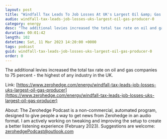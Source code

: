 ```yaml
---
layout: post
title: "Windfall Tax Leads To Job Losses At UK's Largest Oil &amp; Gas Producer"
audio: windfall-tax-leads-job-losses-uks-largest-oil-gas-producer-0
category: energy
desc: "The additional levies increased the total tax rate on oil and gas companies to 75 percent - the highest of any industry in the UK."
duration: 00:01:42
length: 102
datetime: Sat, 11 Mar 2023 14:20:00 +0000
tags: podcast
guid: windfall-tax-leads-job-losses-uks-largest-oil-gas-producer-0
order: 0
---
```

The additional levies increased the total tax rate on oil and gas companies to 75 percent - the highest of any industry in the UK.

Link: [https://www.zerohedge.com/energy/windfall-tax-leads-job-losses-uks-largest-oil-gas-producer](https://www.zerohedge.com/energy/windfall-tax-leads-job-losses-uks-largest-oil-gas-producer)

About: The Zerohedge Podcast is a non-commercial, automated program, designed to give people a way to get news from Zerohedge in an audio format.  I am actively working on tweaking and improving the setup to create a better listening experience (February 2023).  Suggestions are welcome: [zerohedgePodcast@outlook.com](mailto:zerohedgePodcast@outlook.com)